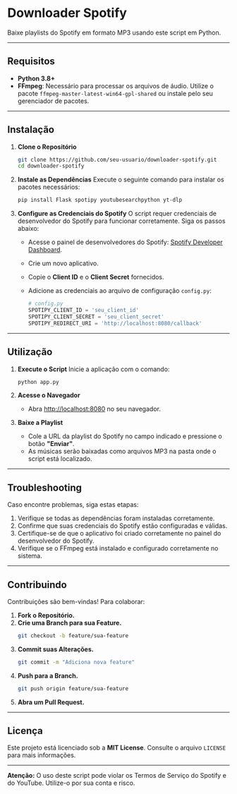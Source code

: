 # Downloader Spotify

Baixe playlists do Spotify em formato MP3 usando este script em Python.

---

## Requisitos

- **Python 3.8+**
- **FFmpeg**: Necessário para processar os arquivos de áudio. Utilize o pacote `ffmpeg-master-latest-win64-gpl-shared` ou instale pelo seu gerenciador de pacotes.

---

## Instalação

1. **Clone o Repositório**
   ```bash
   git clone https://github.com/seu-usuario/downloader-spotify.git
   cd downloader-spotify
   ```

2. **Instale as Dependências**
   Execute o seguinte comando para instalar os pacotes necessários:
   ```bash
   pip install Flask spotipy youtubesearchpython yt-dlp
   ```

3. **Configure as Credenciais do Spotify**
   O script requer credenciais de desenvolvedor do Spotify para funcionar corretamente. Siga os passos abaixo:

   - Acesse o painel de desenvolvedores do Spotify: [Spotify Developer Dashboard](https://developer.spotify.com/dashboard/login).
   - Crie um novo aplicativo.
   - Copie o **Client ID** e o **Client Secret** fornecidos.
   - Adicione as credenciais ao arquivo de configuração `config.py`:

     ```python
     # config.py
     SPOTIPY_CLIENT_ID = 'seu_client_id'
     SPOTIPY_CLIENT_SECRET = 'seu_client_secret'
     SPOTIPY_REDIRECT_URI = 'http://localhost:8080/callback'
     ```

---

## Utilização

1. **Execute o Script**
   Inicie a aplicação com o comando:
   ```bash
   python app.py
   ```

2. **Acesse o Navegador**
   - Abra [http://localhost:8080](http://localhost:8080) no seu navegador.

3. **Baixe a Playlist**
   - Cole a URL da playlist do Spotify no campo indicado e pressione o botão **"Enviar"**.
   - As músicas serão baixadas como arquivos MP3 na pasta onde o script está localizado.

---

## Troubleshooting

Caso encontre problemas, siga estas etapas:

1. Verifique se todas as dependências foram instaladas corretamente.
2. Confirme que suas credenciais do Spotify estão configuradas e válidas.
3. Certifique-se de que o aplicativo foi criado corretamente no painel do desenvolvedor do Spotify.
4. Verifique se o FFmpeg está instalado e configurado corretamente no sistema.

---

## Contribuindo

Contribuições são bem-vindas! Para colaborar:

1. **Fork o Repositório.**
2. **Crie uma Branch para sua Feature.**
   ```bash
   git checkout -b feature/sua-feature
   ```
3. **Commit suas Alterações.**
   ```bash
   git commit -m "Adiciona nova feature"
   ```
4. **Push para a Branch.**
   ```bash
   git push origin feature/sua-feature
   ```
5. **Abra um Pull Request.**

---

## Licença

Este projeto está licenciado sob a **MIT License**. Consulte o arquivo `LICENSE` para mais informações.

---

**Atenção:** O uso deste script pode violar os Termos de Serviço do Spotify e do YouTube. Utilize-o por sua conta e risco.

